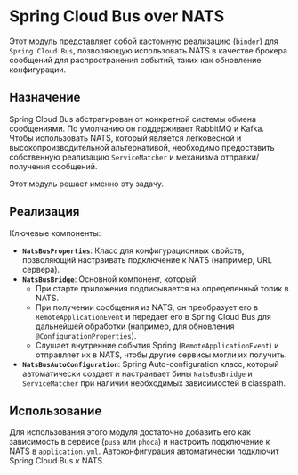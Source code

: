 # Spring Cloud Bus over NATS

Этот модуль представляет собой кастомную реализацию (`binder`) для `Spring Cloud Bus`, позволяющую использовать NATS в качестве брокера сообщений для распространения событий, таких как обновление конфигурации.

## Назначение

Spring Cloud Bus абстрагирован от конкретной системы обмена сообщениями. По умолчанию он поддерживает RabbitMQ и Kafka. Чтобы использовать NATS, который является легковесной и высокопроизводительной альтернативой, необходимо предоставить собственную реализацию `ServiceMatcher` и механизма отправки/получения сообщений.

Этот модуль решает именно эту задачу.

## Реализация

Ключевые компоненты:

- **`NatsBusProperties`**: Класс для конфигурационных свойств, позволяющий настраивать подключение к NATS (например, URL сервера).
- **`NatsBusBridge`**: Основной компонент, который:
    - При старте приложения подписывается на определенный топик в NATS.
    - При получении сообщения из NATS, он преобразует его в `RemoteApplicationEvent` и передает его в Spring Cloud Bus для дальнейшей обработки (например, для обновления `@ConfigurationProperties`).
    - Слушает внутренние события Spring (`RemoteApplicationEvent`) и отправляет их в NATS, чтобы другие сервисы могли их получить.
- **`NatsBusAutoConfiguration`**: Spring Auto-configuration класс, который автоматически создает и настраивает бины `NatsBusBridge` и `ServiceMatcher` при наличии необходимых зависимостей в classpath.

## Использование

Для использования этого модуля достаточно добавить его как зависимость в сервисе (`pusa` или `phoca`) и настроить подключение к NATS в `application.yml`. Автоконфигурация автоматически подключит Spring Cloud Bus к NATS.
